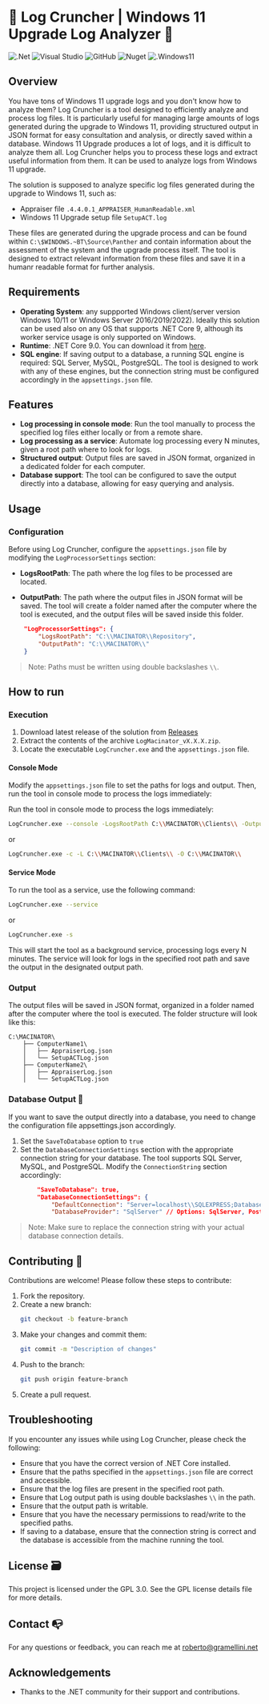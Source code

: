 ﻿# :loudspeaker: Log Cruncher | Windows 11 Upgrade Log Analyzer :rocket:

![.Net](https://img.shields.io/badge/.NET-5C2D91?style=for-the-badge&logo=.net&logoColor=white)
![Visual Studio](https://img.shields.io/badge/Visual%20Studio-5C2D91.svg?style=for-the-badge&logo=visual-studio&logoColor=white)
![GitHub](https://img.shields.io/badge/github-%23121011.svg?style=for-the-badge&logo=github&logoColor=white)
![Nuget](https://img.shields.io/badge/nuget-%230077B5.svg?style=for-the-badge&logo=nuget&logoColor=white)
![.Windows11](https://img.shields.io/badge/Windows%2011-0078D4?style=for-the-badge&logo=windows&logoColor=white)

## Overview
You have tons of Windows 11 upgrade logs and you don't know how to analyze them?
Log Cruncher is a tool designed to efficiently analyze and process log files. It is particularly useful for managing large amounts of logs generated during the upgrade to Windows 11, providing structured output in JSON format for easy consultation and analysis, or directly saved within a database.
Windows 11 Upgrade produces a lot of logs, and it is difficult to analyze them all. Log Cruncher helps you to process these logs and extract useful information from them. It can be used to analyze logs from Windows 11 upgrade.

The solution is supposed to analyze specific log files generated during the upgrade to Windows 11, such as:

- Appraiser file `.4.4.0.1_APPRAISER_HumanReadable.xml`
- Windows 11 Upgrade setup file `SetupACT.log`

These files are generated during the upgrade process and can be found within `C:\$WINDOWS.~BT\Source\Panther` and contain information about the assessment of the system and the upgrade process itself. The tool is designed to extract relevant information from these files and save it in a humanr readable format for further analysis.


## Requirements
- **Operating System**: any suppported Windows client/server version  Windows 10/11 or Windows Server 2016/2019/2022). Ideally this solution can be used also on any OS that supports .NET Core 9, although its worker service usage is only supported on Windows.
- **Runtime**: .NET Core 9.0. You can download it from [here](https://dotnet.microsoft.com/en-us/download/dotnet/thank-you/runtime-9.0.3-windows-x64-installer).
- **SQL engine**: If saving output to a database, a running SQL engine is required: SQL Server, MySQL, PostgreSQL. The tool is designed to work with any of these engines, but the connection string must be configured accordingly in the `appsettings.json` file.

## Features
- **Log processing in console mode**: Run the tool manually to process the specified log files either locally or from a remote share.
- **Log processing as a service**: Automate log processing every N minutes, given a root path where to look for logs.
- **Structured output**: Output files are saved in JSON format, organized in a dedicated folder for each computer.
- **Database support**: The tool can be configured to save the output directly into a database, allowing for easy querying and analysis.


## Usage
### Configuration
Before using Log Cruncher, configure the `appsettings.json` file by modifying the `LogProcessorSettings` section:

- **LogsRootPath**: The path where the log files to be processed are located.
- **OutputPath**: The path where the output files in JSON format will be saved. The tool will create a folder named after the computer where the tool is executed, and the output files will be saved inside this folder.


   ```json
    "LogProcessorSettings": {
        "LogsRootPath": "C:\\MACINATOR\\Repository",
        "OutputPath": "C:\\MACINATOR\\"
    }
   ```
> Note: Paths must be written using double backslashes `\\`.


## How to run
### Execution
1. Download latest release of the solution from [Releases](https://github.com/robgrame/Windows11.Upgrade.LogCruncher/releases)
1. Extract the contents of the archive `LogMacinator_vX.X.X.zip`.
1. Locate the executable `LogCruncher.exe` and the `appsettings.json` file.

#### Console Mode
Modify the `appsettings.json` file to set the paths for logs and output. Then, run the tool in console mode to process the logs immediately:

Run the tool in console mode to process the logs immediately:

```bash
LogCruncher.exe --console -LogsRootPath C:\\MACINATOR\\Clients\\ -OutputPath C:\\MACINATOR\\
```
or
```bash
LogCruncher.exe -c -L C:\\MACINATOR\\Clients\\ -O C:\\MACINATOR\\
```
#### Service Mode
To run the tool as a service, use the following command:
```bash
LogCruncher.exe --service
```
or
```bash
LogCruncher.exe -s
```
This will start the tool as a background service, processing logs every N minutes. The service will look for logs in the specified root path and save the output in the designated output path.

### Output
The output files will be saved in JSON format, organized in a folder named after the computer where the tool is executed. The folder structure will look like this:
```
C:\MACINATOR\
    ├── ComputerName1\
    │   ├── AppraiserLog.json
    │   └── SetupACTLog.json
    ├── ComputerName2\
    │   ├── AppraiserLog.json
    │   └── SetupACTLog.json
```
### Database Output :1234:
If you want to save the output directly into a database, you need to change the configuration file appsettings.json accordingly.
1. Set the `SaveToDatabase` option to `true`
1. Set the `DatabaseConnectionSettings` section with the appropriate connection string for your database. The tool supports SQL Server, MySQL, and PostgreSQL. Modify the `ConnectionString` section accordingly:
```json
        "SaveToDatabase": true,
        "DatabaseConnectionSettings": {
            "DefaultConnection": "Server=localhost\\SQLEXPRESS;Database=LogCruncher;Trusted_Connection=True;TrustServerCertificate=True;",
            "DatabaseProvider": "SqlServer" // Options: SqlServer, PostgreSQL, MySQL
```

> Note: Make sure to replace the connection string with your actual database connection details.

## Contributing :handshake:
Contributions are welcome! Please follow these steps to contribute:

1. Fork the repository.
2. Create a new branch:
    ```sh
    git checkout -b feature-branch
    ```
3. Make your changes and commit them:
    ```sh
    git commit -m "Description of changes"
    ```
4. Push to the branch:
    ```sh
    git push origin feature-branch
    ```
5. Create a pull request.

## Troubleshooting
If you encounter any issues while using Log Cruncher, please check the following:
- Ensure that you have the correct version of .NET Core installed.
- Ensure that the paths specified in the `appsettings.json` file are correct and accessible. 
- Ensure that the log files are present in the specified root path.
- Ensure that Log output path is using double backslashes `\\` in the path.
- Ensure that the output path is writable.
- Ensure that you have the necessary permissions to read/write to the specified paths.
- If saving to a database, ensure that the connection string is correct and the database is accessible from the machine running the tool.
 
## License :card_file_box:
This project is licensed under the GPL 3.0. See the GPL license details file for more details.

## Contact :mailbox_with_no_mail:
For any questions or feedback, you can reach me at [roberto@gramellini.net](mailto:roberto@gramellini.net)

## Acknowledgements
- Thanks to the .NET community for their support and contributions.

